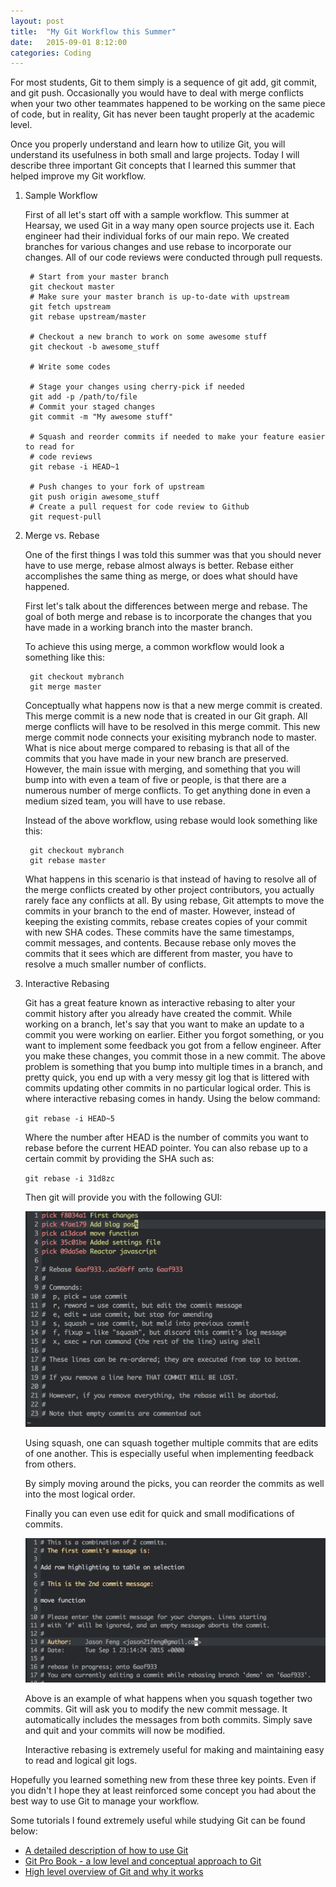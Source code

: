 ```yaml
---
layout: post
title:  "My Git Workflow this Summer"
date:   2015-09-01 8:12:00
categories: Coding
---
```


For most students, Git to them simply is a sequence of git add, git commit, and git push. Occasionally you would have to deal with merge conflicts when your two other teammates happened to be working on the same piece of code, but in reality, Git has never been taught properly at the academic level.

Once you properly understand and learn how to utilize Git, you will understand its usefulness in both small and large projects. Today I will describe three important Git concepts that I learned this summer that helped improve my Git workflow.

1. Sample Workflow

    First of all let's start off with a sample workflow. This summer at Hearsay, we used Git in a way many open source projects use it. Each engineer had their individual forks of our main repo. We created branches for various changes and use rebase to incorporate our changes. All of our code reviews were conducted through pull requests.

        # Start from your master branch
        git checkout master
        # Make sure your master branch is up-to-date with upstream
        git fetch upstream
        git rebase upstream/master

        # Checkout a new branch to work on some awesome stuff
        git checkout -b awesome_stuff

        # Write some codes

        # Stage your changes using cherry-pick if needed
        git add -p /path/to/file
        # Commit your staged changes
        git commit -m "My awesome stuff"

        # Squash and reorder commits if needed to make your feature easier to read for
        # code reviews
        git rebase -i HEAD~1

        # Push changes to your fork of upstream
        git push origin awesome_stuff
        # Create a pull request for code review to Github
        git request-pull

2. Merge vs. Rebase

    One of the first things I was told this summer was that you should never have to use merge, rebase almost always is better. Rebase either accomplishes the same thing as merge, or does what should have happened.

    First let's talk about the differences between merge and rebase. The goal of both merge and rebase is to incorporate the changes that you have made in a working branch into the master branch.

    To achieve this using merge, a common workflow would look a something like this:

        git checkout mybranch
        git merge master

    Conceptually what happens now is that a new merge commit is created. This merge commit is a new node that is created in our Git graph. All merge conflicts will have to be resolved in this merge commit. This new merge commit node connects your exisiting mybranch node to master. What is nice about merge compared to rebasing is that all of the commits that you have made in your new branch are preserved. However, the main issue with merging, and something that you will bump into with even a team of five or people, is that there are a numerous number of merge conflicts. To get anything done in even a medium sized team, you will have to use rebase.

    Instead of the above workflow, using rebase would look something like this:

        git checkout mybranch
        git rebase master

    What happens in this scenario is that instead of having to resolve all of the merge conflicts created by other project contributors, you actually rarely face any conflicts at all. By using rebase, Git attempts to move the commits in your branch to the end of master. However, instead of keeping the existing commits, rebase creates copies of your commit with new SHA codes. These commits have the same timestamps, commit messages, and contents. Because rebase only moves the commits that it sees which are different from master, you have to resolve a much smaller number of conflicts.

3. Interactive Rebasing

    Git has a great feature known as interactive rebasing to alter your commit history after you already have created the commit. While working on a branch, let's say that you want to make an update to a commit you were working on earlier. Either you forgot something, or you want to implement some feedback you got from a fellow engineer. After you make these changes, you commit those in a new commit. The above problem is something that you bump into multiple times in a branch, and pretty quick, you end up with a very messy git log that is littered with commits updating other commits in no particular logical order. This is where interactive rebasing comes in handy. Using the below command:

    `git rebase -i HEAD~5`

    Where the number after HEAD is the number of commits you want to rebase before the current HEAD pointer. You can also rebase up to a certain commit by providing the SHA such as:

    `git rebase -i 31d8zc`

    Then git will provide you with the following GUI:

    ![Rebase](/assets/img/git-blog-post/rebase.png)

    Using squash, one can squash together multiple commits that are edits of one another. This is especially useful when implementing feedback from others.

    By simply moving around the picks, you can reorder the commits as well into the most logical order.

    Finally you can even use edit for quick and small modifications of commits.

    ![Squash](/assets/img/git-blog-post/squash.png)

    Above is an example of what happens when you squash together two commits. Git will ask you to modify the new commit message. It automatically includes the messages from both commits. Simply save and quit and your commits will now be modified.

    Interactive rebasing is extremely useful for making and maintaining easy to read and logical git logs.

Hopefully you learned something new from these three key points. Even if you didn't I hope they at least reinforced some concept you had about the best way to use Git to manage your workflow.

Some tutorials I found extremely useful while studying Git can be found below:

* [A detailed description of how to use Git](https://www.atlassian.com/git/tutorials/)
* [Git Pro Book - a low level and conceptual approach to Git](https://git-scm.com/book/en/v2)
* [High level overview of Git and why it works](http://tom.preston-werner.com/2009/05/19/the-git-parable.html)
